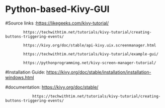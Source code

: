 # Python-based-Kivy-GUI

#Source links :https://likegeeks.com/kivy-tutorial/

			https://techwithtim.net/tutorials/kivy-tutorial/creating-buttons-triggering-events/
			
			https://kivy.org/doc/stable/api-kivy.uix.screenmanager.html
			
			https://techwithtim.net/tutorials/kivy-tutorial/example-gui/
			
			https://pythonprogramming.net/kivy-screen-manager-tutorial/
			
#Installation Guide: https://kivy.org/doc/stable/installation/installation-windows.html

#documentation:	https://kivy.org/doc/stable/

				https://techwithtim.net/tutorials/kivy-tutorial/creating-buttons-triggering-events/
			
			